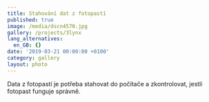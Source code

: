 ```yaml
---
title: Stahování dat z fotopastí
published: true
image: /media/dscn4570.jpg
gallery: /projects/3lynx
lang_alternatives:
  en_GB: {}
date: '2019-03-21 00:00:00 +0100'
category: gallery
layout: photo
---
```

Data z fotopastí je potřeba stahovat do počítače a zkontrolovat, jestli fotopast funguje správně.
